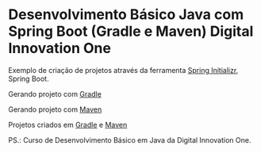 # Desenvolvimento Básico Java com Spring Boot (Gradle e Maven) Digital Innovation One

Exemplo de criação de projetos através da ferramenta [Spring Initializr](https://start.spring.io/), Spring Boot.

Gerando projeto com [Gradle](https://github.com/edvaldoljr/java-spring-primeiro-projeto/blob/master/Gerando%20Projeto%20Spring%20com%20Gradle.md)

Gerando projeto com [Maven](https://github.com/edvaldoljr/java-spring-primeiro-projeto/blob/master/Gerando%20Projeto%20Spring%20com%20Maven.md)

Projetos criados em [Gradle](https://gradle.org/releases/) e [Maven](https://maven.apache.org/download.cgi)

PS.: Curso de Desenvolvimento Básico em Java da Digital Innovation One.

